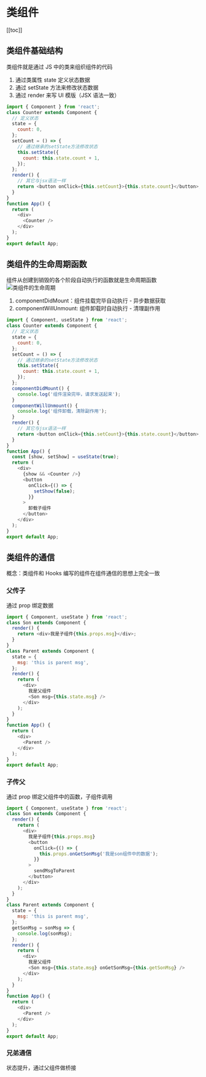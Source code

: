 # 类组件

[[toc]]

## 类组件基础结构

类组件就是通过 JS 中的类来组织组件的代码

1. 通过类属性 state 定义状态数据
2. 通过 setState 方法来修改状态数据
3. 通过 render 来写 UI 模版（JSX 语法一致）

```js
import { Component } from 'react';
class Counter extends Component {
  // 定义状态
  state = {
    count: 0,
  };
  setCount = () => {
    // 通过继承的setState方法修改状态
    this.setState({
      count: this.state.count + 1,
    });
  };
  render() {
    // 其它与jsx语法一样
    return <button onClick={this.setCount}>{this.state.count}</button>;
  }
}
function App() {
  return (
    <div>
      <Counter />
    </div>
  );
}
export default App;
```

## 类组件的生命周期函数

组件从创建到销毁的各个阶段自动执行的函数就是生命周期函数
![类组件的生命周期](https://s3.bmp.ovh/imgs/2025/04/27/c02ca8a2a1d4da07.png)

1. componentDidMount：组件挂载完毕自动执行 - 异步数据获取
2. componentWillUnmount: 组件卸载时自动执行 - 清理副作用

```js {13-18}
import { Component, useState } from 'react';
class Counter extends Component {
  // 定义状态
  state = {
    count: 0,
  };
  setCount = () => {
    // 通过继承的setState方法修改状态
    this.setState({
      count: this.state.count + 1,
    });
  };
  componentDidMount() {
    console.log('组件渲染完毕，请求发送起来');
  }
  componentWillUnmount() {
    console.log('组件卸载，清除副作用');
  }
  render() {
    // 其它与jsx语法一样
    return <button onClick={this.setCount}>{this.state.count}</button>;
  }
}
function App() {
  const [show, setShow] = useState(true);
  return (
    <div>
      {show && <Counter />}
      <button
        onClick={() => {
          setShow(false);
        }}
      >
        卸载子组件
      </button>
    </div>
  );
}
export default App;
```

## 类组件的通信

概念：类组件和 Hooks 编写的组件在组件通信的思想上完全一致

### 父传子

通过 prop 绑定数据

```js {4,15}
import { Component, useState } from 'react';
class Son extends Component {
  render() {
    return <div>我是子组件{this.props.msg}</div>;
  }
}
class Parent extends Component {
  state = {
    msg: 'this is parent msg',
  };
  render() {
    return (
      <div>
        我是父组件
        <Son msg={this.state.msg} />
      </div>
    );
  }
}
function App() {
  return (
    <div>
      <Parent />
    </div>
  );
}
export default App;
```

### 子传父

通过 prop 绑定父组件中的函数，子组件调用

```js {22-24,29,7-13}
import { Component, useState } from 'react';
class Son extends Component {
  render() {
    return (
      <div>
        我是子组件{this.props.msg}
        <button
          onClick={() => {
            this.props.onGetSonMsg('我是son组件中的数据');
          }}
        >
          sendMsgToParent
        </button>
      </div>
    );
  }
}
class Parent extends Component {
  state = {
    msg: 'this is parent msg',
  };
  getSonMsg = sonMsg => {
    console.log(sonMsg);
  };
  render() {
    return (
      <div>
        我是父组件
        <Son msg={this.state.msg} onGetSonMsg={this.getSonMsg} />
      </div>
    );
  }
}
function App() {
  return (
    <div>
      <Parent />
    </div>
  );
}
export default App;
```

### 兄弟通信

状态提升，通过父组件做桥接
